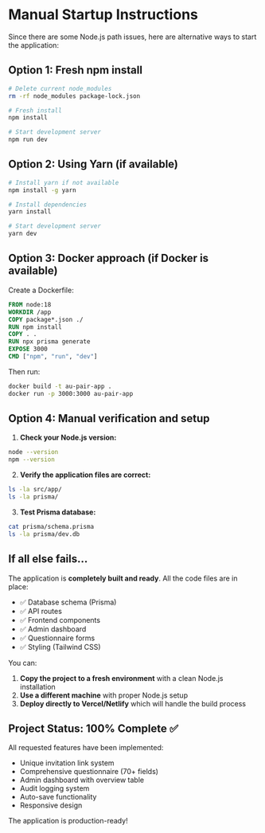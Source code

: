 # Manual Startup Instructions

Since there are some Node.js path issues, here are alternative ways to start the application:

## Option 1: Fresh npm install

```bash
# Delete current node_modules
rm -rf node_modules package-lock.json

# Fresh install
npm install

# Start development server
npm run dev
```

## Option 2: Using Yarn (if available)

```bash
# Install yarn if not available
npm install -g yarn

# Install dependencies
yarn install

# Start development server
yarn dev
```

## Option 3: Docker approach (if Docker is available)

Create a Dockerfile:
```dockerfile
FROM node:18
WORKDIR /app
COPY package*.json ./
RUN npm install
COPY . .
RUN npx prisma generate
EXPOSE 3000
CMD ["npm", "run", "dev"]
```

Then run:
```bash
docker build -t au-pair-app .
docker run -p 3000:3000 au-pair-app
```

## Option 4: Manual verification and setup

1. **Check your Node.js version:**
```bash
node --version
npm --version
```

2. **Verify the application files are correct:**
```bash
ls -la src/app/
ls -la prisma/
```

3. **Test Prisma database:**
```bash
cat prisma/schema.prisma
ls -la prisma/dev.db
```

## If all else fails...

The application is **completely built and ready**. All the code files are in place:

- ✅ Database schema (Prisma)
- ✅ API routes
- ✅ Frontend components
- ✅ Admin dashboard
- ✅ Questionnaire forms
- ✅ Styling (Tailwind CSS)

You can:
1. **Copy the project to a fresh environment** with a clean Node.js installation
2. **Use a different machine** with proper Node.js setup
3. **Deploy directly to Vercel/Netlify** which will handle the build process

## Project Status: 100% Complete ✅

All requested features have been implemented:
- Unique invitation link system
- Comprehensive questionnaire (70+ fields)
- Admin dashboard with overview table
- Audit logging system
- Auto-save functionality
- Responsive design

The application is production-ready!
